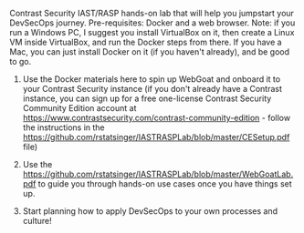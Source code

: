 
Contrast Security IAST/RASP hands-on lab that will help you jumpstart your DevSecOps journey. 
Pre-requisites: Docker and a web browser. Note: if you run a Windows PC, I suggest you install VirtualBox on it, then create a Linux VM inside VirtualBox, and run the Docker steps from there. If you have a Mac, you can just install Docker on it (if you haven't already), and be good to go.

1. Use the Docker materials here to spin up WebGoat and onboard it to your Contrast Security instance (if you don't already have a Contrast instance, you can sign up for a free one-license Contrast Security Community Edition account at https://www.contrastsecurity.com/contrast-community-edition - follow the instructions in the https://github.com/rstatsinger/IASTRASPLab/blob/master/CESetup.pdf file)

2. Use the https://github.com/rstatsinger/IASTRASPLab/blob/master/WebGoatLab.pdf to guide you through hands-on use cases once you have things set up.

3. Start planning how to apply DevSecOps to your own processes and culture!
